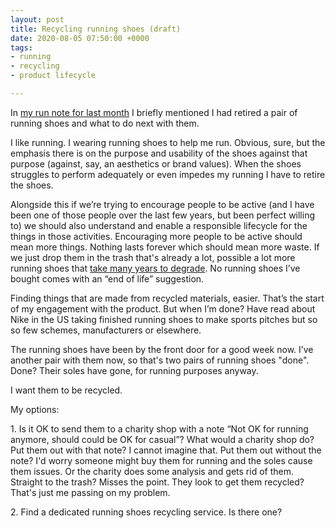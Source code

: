 ```yaml
---
layout: post
title: Recycling running shoes (draft)
date: 2020-08-05 07:50:00 +0000
tags:
- running
- recycling
- product lifecycle

---
```

In [my run note for last month](/run-note-for-july-2020/) I briefly mentioned I had retired a pair of running shoes and what to do next with them.

I like running. I wearing running shoes to help me run. Obvious, sure, but the emphasis there is on the purpose and usability of the shoes against that purpose (against, say, an aesthetics or brand values). When the shoes struggles to perform adequately or even impedes my running I have to retire the shoes.

Alongside this if we’re trying to encourage people to be active (and I have been one of those people over the last few years, but been perfect willing to) we should also understand and enable a responsible lifecycle for the things in those activities. Encouraging more people to be active should mean more things. Nothing lasts forever which should mean more waste. If we just drop them in the trash that's already a lot, possible a lot more running shoes that [take many years to degrade](https://www.theguardian.com/fashion/2020/mar/21/some-soles-last-1000-years-in-landfill-the-truth-about-the-sneaker-mountain). No running shoes I’ve bought comes with an “end of life” suggestion.

Finding things that are made from recycled materials, easier. That’s the start of my engagement with the product. But when I’m done? Have read about Nike in the US taking finished running shoes to make sports pitches but so so few schemes, manufacturers or elsewhere.

The running shoes have been by the front door for a good week now. I’ve another pair with them now, so that's two pairs of running shoes "done". Done? Their soles have gone, for running purposes anyway.

I want them to be recycled.

My options:

1\. Is it OK to send them to a charity shop with a note “Not OK for running anymore, should could be OK for casual”? What would a charity shop do? Put them out with that note? I cannot imagine that. Put them out without the note? I'd worry someone might buy them for running and the soles cause them issues. Or the charity does some analysis and gets rid of them. Straight to the trash? Misses the point. They look to get them recycled? That's just me passing on my problem.

2\. Find a dedicated running shoes recycling service. Is there one?